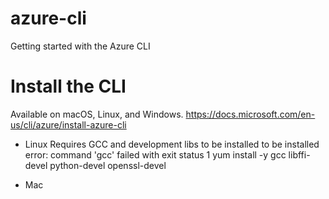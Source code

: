 # azure-cli
Getting started with the Azure CLI

# Install the CLI
Available on macOS, Linux, and Windows.
https://docs.microsoft.com/en-us/cli/azure/install-azure-cli

- Linux
Requires GCC and development libs to be installed to be installed
    error: command 'gcc' failed with exit status 1
    yum install -y gcc libffi-devel python-devel openssl-devel

- Mac 
